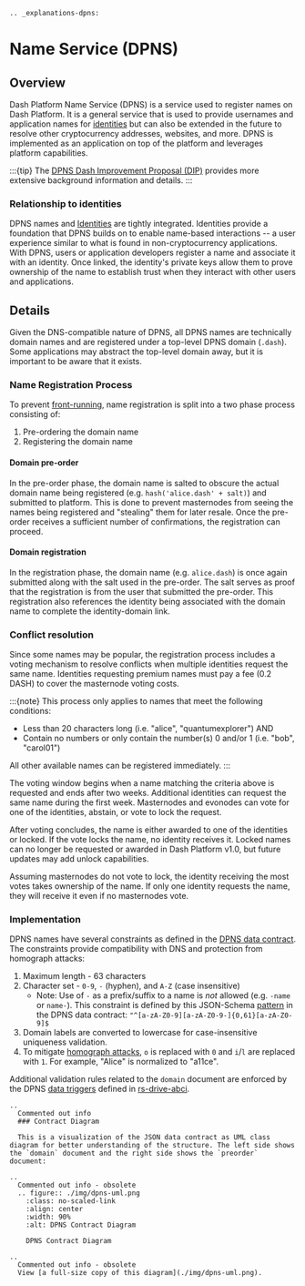 ```{eval-rst}
.. _explanations-dpns:
```

# Name Service (DPNS)

## Overview

Dash Platform Name Service (DPNS) is a service used to register names on Dash Platform. It is a general service that is used to provide usernames and application names for [identities](../explanations/identity.md) but can also be extended in the future to resolve other cryptocurrency addresses, websites, and more. DPNS is implemented as an application on top of the platform and leverages platform capabilities.

:::{tip}
The [DPNS Dash Improvement Proposal (DIP)](https://github.com/dashpay/dips/blob/master/dip-0012.md) provides more extensive background information and details.
:::

### Relationship to identities

DPNS names and [Identities](../explanations/identity.md) are tightly integrated. Identities provide a foundation that DPNS builds on to enable name-based interactions -- a user experience similar to what is found in non-cryptocurrency applications. With DPNS, users or application developers register a name and associate it with an identity. Once linked, the identity's private keys allow them to prove ownership of the name to establish trust when they interact with other users and applications.

## Details

Given the DNS-compatible nature of DPNS, all DPNS names are technically domain names and are registered under a top-level DPNS domain (`.dash`). Some applications may abstract the top-level domain away, but it is important to be aware that it exists.

### Name Registration Process

To prevent [front-running](https://en.wikipedia.org/wiki/Domain_name_front_running), name registration is split into a two phase process consisting of:

1. Pre-ordering the domain name
2. Registering the domain name

#### Domain pre-order

In the pre-order phase, the domain name is salted to obscure the actual domain name being registered (e.g. `hash('alice.dash' + salt)`) and submitted to platform. This is done to prevent masternodes from seeing the names being registered and "stealing" them for later resale. Once the pre-order receives a sufficient number of confirmations, the registration can proceed.

#### Domain registration

In the registration phase, the domain name (e.g. `alice.dash`) is once again submitted along with the salt used in the pre-order. The salt serves as proof that the registration is from the user that submitted the pre-order. This registration also references the identity being associated with the domain name to complete the identity-domain link.

### Conflict resolution

Since some names may be popular, the registration process includes a voting mechanism to resolve conflicts when multiple identities request the same name. Identities requesting premium names must pay a fee (0.2 DASH) to cover the masternode voting costs.

:::{note}
This process only applies to names that meet the following conditions:

* Less than 20 characters long (i.e. "alice", "quantumexplorer") AND
* Contain no numbers or only contain the number(s) 0 and/or 1 (i.e. "bob", "carol01")

All other available names can be registered immediately.
:::

The voting window begins when a name matching the criteria above is requested and ends after two weeks. Additional identities can request the same name during the first week. Masternodes and evonodes can vote for one of the identities, abstain, or vote to lock the request.

After voting concludes, the name is either awarded to one of the identities or locked. If the vote locks the name, no identity receives it. Locked names can no longer be requested or awarded in Dash Platform v1.0, but future updates may add unlock capabilities.

Assuming masternodes do not vote to lock, the identity receiving the most votes takes ownership of the name. If only one identity requests the name, they will receive it even if no masternodes vote.

### Implementation

DPNS names have several constraints as defined in the [DPNS data contract](https://github.com/dashpay/platform/blob/master/packages/dpns-contract/schema/v1/dpns-contract-documents.json). The constraints provide compatibility with DNS and protection from homograph attacks:

1. Maximum length - 63 characters
1. Character set - `0-9`, `-` (hyphen), and `A-Z` (case insensitive)
    * Note: Use of `-` as a prefix/suffix to a name is _not_ allowed (e.g. `-name` or `name-`). This constraint is defined by this JSON-Schema [pattern](https://github.com/dashpay/platform/blob/master/packages/dpns-contract/schema/v1/dpns-contract-documents.json#L44) in the DPNS data contract: `"^[a-zA-Z0-9][a-zA-Z0-9-]{0,61}[a-zA-Z0-9]$`
1. Domain labels are converted to lowercase for case-insensitive uniqueness validation.
1. To mitigate [homograph attacks](https://en.wikipedia.org/wiki/IDN_homograph_attack), `o` is replaced with `0` and `i`/`l` are replaced with `1`. For example, "Alice" is normalized to "a11ce".

Additional validation rules related to the `domain` document are enforced by the DPNS [data triggers](../explanations/platform-protocol-data-trigger.md) defined in [rs-drive-abci](https://github.com/dashpay/platform/tree/master/packages/rs-drive-abci/src/execution/validation/state_transition/state_transitions/documents_batch/data_triggers/triggers).

```{eval-rst}
..
  Commented out info
  ### Contract Diagram

  This is a visualization of the JSON data contract as UML class diagram for better understanding of the structure. The left side shows the `domain` document and the right side shows the `preorder` document:
```

```{eval-rst}
..
  Commented out info - obsolete
  .. figure:: ./img/dpns-uml.png
    :class: no-scaled-link
    :align: center
    :width: 90%
    :alt: DPNS Contract Diagram

    DPNS Contract Diagram
```

```{eval-rst}
..
  Commented out info - obsolete
  View [a full-size copy of this diagram](./img/dpns-uml.png).
```
